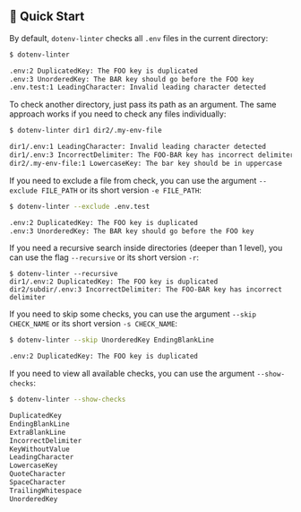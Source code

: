 ## 🚀 Quick Start

By default, `dotenv-linter` checks all `.env` files in the current directory:

```sh
$ dotenv-linter

.env:2 DuplicatedKey: The FOO key is duplicated
.env:3 UnorderedKey: The BAR key should go before the FOO key
.env.test:1 LeadingCharacter: Invalid leading character detected
```

To check another directory, just pass its path as an argument. The same approach works if you need to check any files individually:

```sh
$ dotenv-linter dir1 dir2/.my-env-file

dir1/.env:1 LeadingCharacter: Invalid leading character detected
dir1/.env:3 IncorrectDelimiter: The FOO-BAR key has incorrect delimiter
dir2/.my-env-file:1 LowercaseKey: The bar key should be in uppercase
```

If you need to exclude a file from check, you can use the argument `--exclude FILE_PATH` or its short version `-e FILE_PATH`:

```sh
$ dotenv-linter --exclude .env.test

.env:2 DuplicatedKey: The FOO key is duplicated
.env:3 UnorderedKey: The BAR key should go before the FOO key
```

If you need a recursive search inside directories (deeper than 1 level), you can use the flag `--recursive` or its short version `-r`:

```shell script
$ dotenv-linter --recursive
dir1/.env:2 DuplicatedKey: The FOO key is duplicated
dir2/subdir/.env:3 IncorrectDelimiter: The FOO-BAR key has incorrect delimiter
```

If you need to skip some checks, you can use the argument `--skip CHECK_NAME` or its short version `-s CHECK_NAME`:

```sh
$ dotenv-linter --skip UnorderedKey EndingBlankLine

.env:2 DuplicatedKey: The FOO key is duplicated
```

If you need to view all available checks, you can use the argument `--show-checks`:

```sh
$ dotenv-linter --show-checks

DuplicatedKey
EndingBlankLine
ExtraBlankLine
IncorrectDelimiter
KeyWithoutValue
LeadingCharacter
LowercaseKey
QuoteCharacter
SpaceCharacter
TrailingWhitespace
UnorderedKey
```
